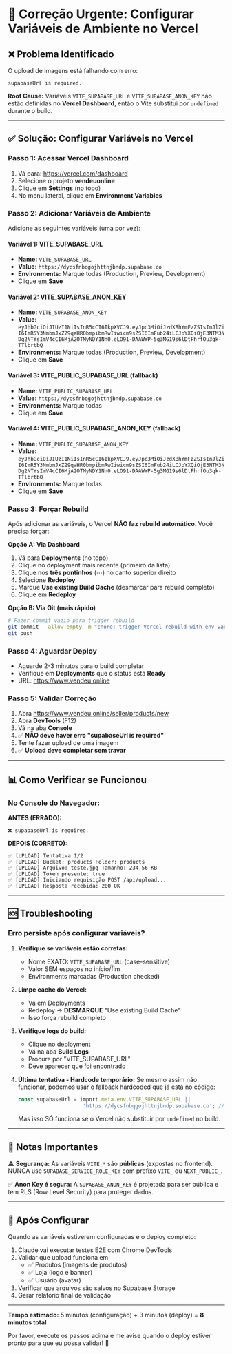 # 🔧 Correção Urgente: Configurar Variáveis de Ambiente no Vercel

## ❌ Problema Identificado

O upload de imagens está falhando com erro:
```
supabaseUrl is required.
```

**Root Cause:** Variáveis `VITE_SUPABASE_URL` e `VITE_SUPABASE_ANON_KEY` não estão definidas no **Vercel Dashboard**, então o Vite substitui por `undefined` durante o build.

---

## ✅ Solução: Configurar Variáveis no Vercel

### Passo 1: Acessar Vercel Dashboard

1. Vá para: https://vercel.com/dashboard
2. Selecione o projeto **vendeuonline**
3. Clique em **Settings** (no topo)
4. No menu lateral, clique em **Environment Variables**

### Passo 2: Adicionar Variáveis de Ambiente

Adicione as seguintes variáveis (uma por vez):

#### **Variável 1: VITE_SUPABASE_URL**
- **Name:** `VITE_SUPABASE_URL`
- **Value:** `https://dycsfnbqgojhttnjbndp.supabase.co`
- **Environments:** Marque todas (Production, Preview, Development)
- Clique em **Save**

#### **Variável 2: VITE_SUPABASE_ANON_KEY**
- **Name:** `VITE_SUPABASE_ANON_KEY`
- **Value:** `eyJhbGciOiJIUzI1NiIsInR5cCI6IkpXVCJ9.eyJpc3MiOiJzdXBhYmFzZSIsInJlZiI6ImR5Y3NmbmJxZ29qaHR0bmpibmRwIiwicm9sZSI6ImFub24iLCJpYXQiOjE3NTM3NDg2NTYsImV4cCI6MjA2OTMyNDY1Nn0.eLO91-DAAWWP-5g3MG19s6lDtFhrfOu3qk-TTlbrtbQ`
- **Environments:** Marque todas (Production, Preview, Development)
- Clique em **Save**

#### **Variável 3: VITE_PUBLIC_SUPABASE_URL** (fallback)
- **Name:** `VITE_PUBLIC_SUPABASE_URL`
- **Value:** `https://dycsfnbqgojhttnjbndp.supabase.co`
- **Environments:** Marque todas
- Clique em **Save**

#### **Variável 4: VITE_PUBLIC_SUPABASE_ANON_KEY** (fallback)
- **Name:** `VITE_PUBLIC_SUPABASE_ANON_KEY`
- **Value:** `eyJhbGciOiJIUzI1NiIsInR5cCI6IkpXVCJ9.eyJpc3MiOiJzdXBhYmFzZSIsInJlZiI6ImR5Y3NmbmJxZ29qaHR0bmpibmRwIiwicm9sZSI6ImFub24iLCJpYXQiOjE3NTM3NDg2NTYsImV4cCI6MjA2OTMyNDY1Nn0.eLO91-DAAWWP-5g3MG19s6lDtFhrfOu3qk-TTlbrtbQ`
- **Environments:** Marque todas
- Clique em **Save**

### Passo 3: Forçar Rebuild

Após adicionar as variáveis, o Vercel **NÃO faz rebuild automático**. Você precisa forçar:

**Opção A: Via Dashboard**
1. Vá para **Deployments** (no topo)
2. Clique no deployment mais recente (primeiro da lista)
3. Clique nos **três pontinhos** (⋯) no canto superior direito
4. Selecione **Redeploy**
5. Marque **Use existing Build Cache** (desmarcar para rebuild completo)
6. Clique em **Redeploy**

**Opção B: Via Git (mais rápido)**
```bash
# Fazer commit vazio para trigger rebuild
git commit --allow-empty -m "chore: trigger Vercel rebuild with env vars"
git push
```

### Passo 4: Aguardar Deploy

- Aguarde 2-3 minutos para o build completar
- Verifique em **Deployments** que o status está **Ready**
- URL: https://www.vendeu.online

### Passo 5: Validar Correção

1. Abra https://www.vendeu.online/seller/products/new
2. Abra **DevTools** (F12)
3. Vá na aba **Console**
4. ✅ **NÃO deve haver erro "supabaseUrl is required"**
5. Tente fazer upload de uma imagem
6. ✅ **Upload deve completar sem travar**

---

## 📊 Como Verificar se Funcionou

### No Console do Navegador:

**ANTES (ERRADO):**
```
❌ supabaseUrl is required.
```

**DEPOIS (CORRETO):**
```
✅ [UPLOAD] Tentativa 1/2
✅ [UPLOAD] Bucket: products Folder: products
✅ [UPLOAD] Arquivo: teste.jpg Tamanho: 234.56 KB
✅ [UPLOAD] Token presente: true
✅ [UPLOAD] Iniciando requisição POST /api/upload...
✅ [UPLOAD] Resposta recebida: 200 OK
```

---

## 🆘 Troubleshooting

### Erro persiste após configurar variáveis?

1. **Verifique se variáveis estão corretas:**
   - Nome EXATO: `VITE_SUPABASE_URL` (case-sensitive)
   - Valor SEM espaços no início/fim
   - Environments marcadas (Production checked)

2. **Limpe cache do Vercel:**
   - Vá em Deployments
   - Redeploy → **DESMARQUE** "Use existing Build Cache"
   - Isso força rebuild completo

3. **Verifique logs do build:**
   - Clique no deployment
   - Vá na aba **Build Logs**
   - Procure por "VITE_SUPABASE_URL"
   - Deve aparecer que foi encontrado

4. **Última tentativa - Hardcode temporário:**
   Se mesmo assim não funcionar, podemos usar o fallback hardcoded que já está no código:
   ```typescript
   const supabaseUrl = import.meta.env.VITE_SUPABASE_URL ||
                        'https://dycsfnbqgojhttnjbndp.supabase.co'; // ← Este é usado se VITE_* não existe
   ```
   Mas isso SÓ funciona se o Vercel não substituir por `undefined` no build.

---

## 📝 Notas Importantes

⚠️ **Segurança:** As variáveis `VITE_*` são **públicas** (expostas no frontend). NUNCA use `SUPABASE_SERVICE_ROLE_KEY` com prefixo `VITE_` ou `NEXT_PUBLIC_`.

✅ **Anon Key é segura:** A `SUPABASE_ANON_KEY` é projetada para ser pública e tem RLS (Row Level Security) para proteger dados.

---

## 🚀 Após Configurar

Quando as variáveis estiverem configuradas e o deploy completo:

1. Claude vai executar testes E2E com Chrome DevTools
2. Validar que upload funciona em:
   - ✅ Produtos (imagens de produtos)
   - ✅ Loja (logo e banner)
   - ✅ Usuário (avatar)
3. Verificar que arquivos são salvos no Supabase Storage
4. Gerar relatório final de validação

---

**Tempo estimado:** 5 minutos (configuração) + 3 minutos (deploy) = **8 minutos total**

Por favor, execute os passos acima e me avise quando o deploy estiver pronto para que eu possa validar! 🚀
